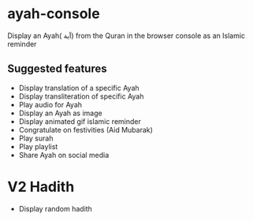 # ayah-console
Display an Ayah( آية) from the Quran in the browser console as an Islamic reminder

## Suggested features
- Display translation of a specific Ayah
- Display transliteration of specific Ayah
- Play audio for Ayah
- Display an Ayah as image
- Display animated gif islamic reminder
- Congratulate on festivities (Aid Mubarak)
- Play surah
- Play playlist
- Share Ayah on social media
# V2 Hadith
- Display random hadith
